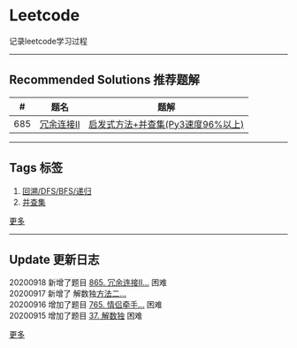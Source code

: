 # Leetcode
记录leetcode学习过程

---
## Recommended Solutions 推荐题解
| # | 题名 | 题解 |
| -- | -- | -- |
| 685 | [冗余连接II](https://github.com/Mathstarry/Leetcode/tree/master/problems/0685_findRedundantDirectedConnection) | [启发式方法+并查集(Py3速度96%以上)](https://leetcode-cn.com/problems/redundant-connection-ii/solution/qi-fa-shi-fang-fa-bing-cha-ji-py3su-du-96yi-shang-/) |


---
## Tags 标签
1. [回溯/DFS/BFS/递归](https://github.com/Mathstarry/Leetcode/tree/master/tags/trackback_DFS_BFS_recursion)  
2. [并查集](https://github.com/Mathstarry/Leetcode/blob/master/tags/unionfind/README.md)

[更多](https://github.com/Mathstarry/Leetcode/tree/master/tags)

---
## Update 更新日志

20200918 新增了题目 [865. 冗余连接II...](https://github.com/Mathstarry/Leetcode/blob/master/problems/0685_findRedundantDirectedConnection) 困难  
20200917 新增了 解数独[方法二...](https://github.com/Mathstarry/Leetcode/blob/master/problems/0037_solveSudoku/ideas.md)  
20200916 增加了题目 [765. 情侣牵手...](https://github.com/Mathstarry/Leetcode/tree/master/problems/0765_minSwapsCouples) 困难  
20200915 增加了题目 [37. 解数独](https://github.com/Mathstarry/Leetcode/tree/master/problems/0037_solveSudoku) 困难

[更多](https://github.com/Mathstarry/Leetcode/blob/master/UPDATE.md#Update)
